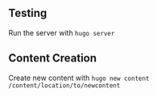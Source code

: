 ## Testing

Run the server with `hugo server`

## Content Creation

Create new content with `hugo new content /content/location/to/newcontent`
